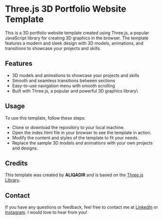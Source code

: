 # Three.js 3D Portfolio Website Template

This is a 3D portfolio website template created using Three.js, a popular JavaScript library for creating 3D graphics in the browser. The template features a modern and sleek design with 3D models, animations, and transitions to showcase your projects and skills.

## Features

-   3D models and animations to showcase your projects and skills
-   Smooth and seamless transitions between sections
-   Easy-to-use navigation menu with smooth scrolling
-   Built with Three.js, a popular and powerful 3D graphics library\

## Usage

To use this template, follow these steps:

-   Clone or download the repository to your local machine.
-   Open the index.html file in your browser to see the template in action.
-   Modify the content and styles of the template to fit your needs.
-   Replace the sample 3D models and animations with your own projects and designs.

## Credits

This template was created by **ALIQADIR** and is based on the [Three.js Library](https://threejs.org/).

## Contact

If you have any questions or feedback, feel free to contact me at [LinkedIn](https://www.linkedin.com/in/ali-qadir-1509b1226/) or [Instagram](https://www.instagram.com/oily.oli/). I would love to hear from you!
